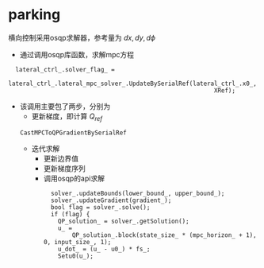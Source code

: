 # parking
横向控制采用osqp求解器，参考量为 $dx, dy, d\phi$

- 通过调用osqp库函数，求解mpc方程
```
  lateral_ctrl_.solver_flag_ =
      lateral_ctrl_.lateral_mpc_solver_.UpdateBySerialRef(lateral_ctrl_.x0_,
                                                          XRef);
```
  - 该调用主要包了两步，分别为
    - 更新梯度，即计算 $Q_{ref}$
    ```
    CastMPCToQPGradientBySerialRef
    ```
    - 迭代求解
      - 更新边界值
      - 更新梯度序列
      - 调用osqp的api求解
        ```
          solver_.updateBounds(lower_bound_, upper_bound_);
          solver_.updateGradient(gradient_);
          bool flag = solver_.solve();
          if (flag) {
            QP_solution_ = solver_.getSolution();
            u_ =
                QP_solution_.block(state_size_ * (mpc_horizon_ + 1), 0, input_size_, 1);
            u_dot_ = (u_ - u0_) * fs_;
            Setu0(u_);
        ```